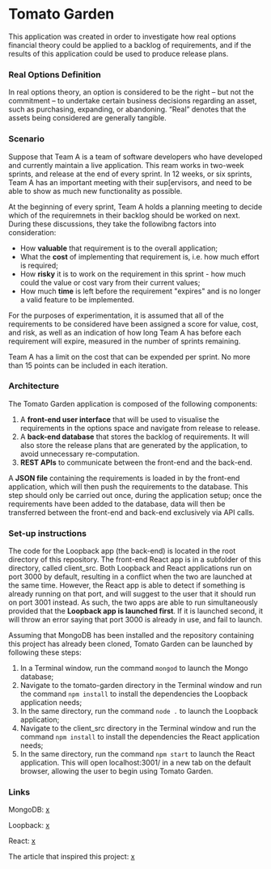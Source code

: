 # Tomato Garden

This application was created in order to investigate how real options financial theory could be applied to a backlog of requirements, and if the results of this application could be used to produce release plans.

### Real Options Definition

In real options theory, an option is considered to be the right – but not the commitment – to undertake certain business decisions regarding an asset, such as purchasing, expanding, or abandoning. “Real” denotes that the assets being considered are generally tangible.

### Scenario

Suppose that Team A is a team of software developers who have developed and currently maintain a live application. This ream works in two-week sprints, and release at the end of every sprint. In 12 weeks, or six sprints, Team A has an important meeting with their sup[ervisors, and need to be able to show as much new functionality as possible.

At the beginning of every sprint, Team A holds a planning meeting to decide which of the requiremnets in their backlog should be worked on next. During these discussions, they take the followibng factors into consideration:
- How **valuable** that requirement is to the overall application;
- What the **cost** of implementing that requirement is, i.e. how much effort is required;
- How **risky** it is to work on the requirement in this  sprint - how much could the value or cost vary from their current values;
- How much **time** is left before the requirement "expires" and is no longer a valid feature to be implemented.

For the purposes of experimentation, it is assumed that all of the requirements to be considered have been assigned a score for value, cost, and risk, as well as an indication of how long Team A has before each requirement will expire, measured in the number of sprints remaining.
 
Team A has a limit on the cost that can be expended per sprint. No more than 15 points can be included in each iteration.

### Architecture

The Tomato Garden application is composed of the following components:
1. A **front-end user interface** that will be used to visualise the requirements in the options space and navigate from release to release.
2. A **back-end database** that stores the backlog of requirements. It will also store the release plans that are generated by the application, to avoid unnecessary re-computation.
3. **REST APIs** to communicate between the front-end and the back-end.

A **JSON file** containing the requirements is loaded in by the front-end application, which will then push the requirements to the database. This step should only be carried out once, during the application setup; once the requirements have been added to the database, data will then be transferred between the front-end and back-end exclusively via API calls.

### Set-up instructions

The code for the Loopback app (the back-end) is located in the root directory of this repository. The front-end React app is in a subfolder of this directory, called client_src. Both Loopback and React applications run on port 3000 by default, resulting in a conflict when the two are launched at the same time. However, the React app is able to detect if something is already running on that port, and will suggest to the user that it should run on port 3001 instead. As such, the two apps are able to run simultaneously provided that the **Loopback app is launched first**. If it is launched second, it will throw an error saying that port 3000 is already in use, and fail to launch.

Assuming that MongoDB has been installed and the repository containing this project has already been cloned, Tomato Garden can be launched by following these steps:
1. In a Terminal window, run the command `mongod` to launch the Mongo database;
2. Navigate to the tomato-garden directory in the Terminal window and run the command
`npm install` to install the dependencies the Loopback application needs;
3. In the same directory, run the command `node .` to launch the Loopback application;
4. Navigate to the client_src directory in the Terminal window and run the command `npm
install` to install the dependencies the React application needs;
5. In the same directory, run the command `npm start` to launch the React application. This will open localhost:3001/ in a new tab on the default browser, allowing the user to begin using Tomato Garden.

### Links

MongoDB: [x](https://www.mongodb.com/cloud/atlas)

Loopback: [x](https://loopback.io/)

React: [x](https://reactjs.org/)

The article that inspired this project: [x](https://hbr.org/1998/09/strategy-as-a-portfolio-of-real-options)

